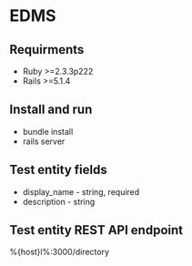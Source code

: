 # EDMS

## Requirments
* Ruby >=2.3.3p222
* Rails >=5.1.4

## Install and run
* bundle install
* rails server

## Test entity fields
* display_name - string, required
* description - string

## Test entity REST API endpoint
%{host}l%:3000/directory



